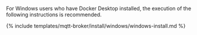 For Windows users who have Docker Desktop installed, the execution of the following instructions is recommended.

{% include templates/mqtt-broker/install/windows/windows-install.md %}
